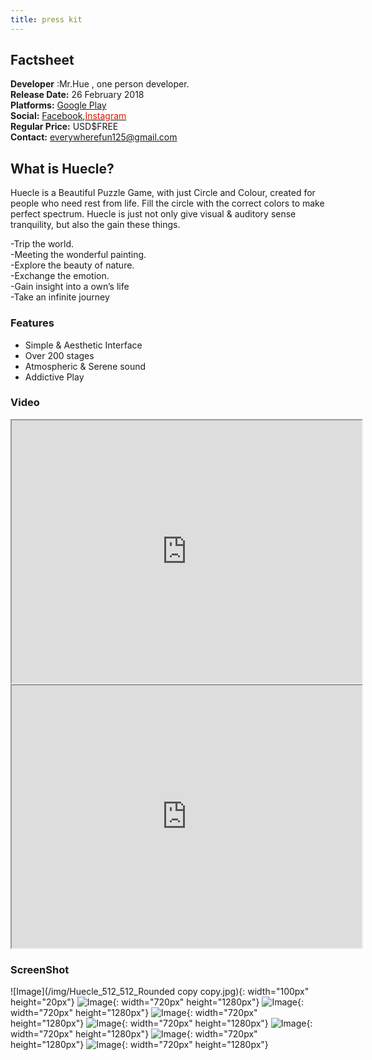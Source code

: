 ```yaml
---
title: press kit
---
```


## Factsheet
**Developer** :Mr.Hue , one person developer. <br />
**Release Date:** 26 February 2018 <br />
**Platforms:** <A href="https://play.google.com/store/apps/details?id=com.MrHue.Huecle">Google Play</A> <br />
**Social:** <A href="https://www.facebook.com/MrHue-596300167373488/">Facebook</A>,<A href="https://www.instagram.com/mr.hue_official/"><FONT color=#e31600>Instagram</FONT></A> <br />
**Regular Price:** USD$FREE <br />
**Contact:** everywherefun125@gmail.com

## What is Huecle?
Huecle is a Beautiful Puzzle Game, with just Circle and Colour, created for people who need rest from life.
Fill the circle with the correct colors to make perfect spectrum.
Huecle is just not only give visual & auditory sense tranquility, but also the gain these things.

-Trip the world. <br />
-Meeting the wonderful painting. <br />
-Explore the beauty of nature. <br />
-Exchange the emotion. <br />
-Gain insight into a own’s life <br />
-Take an infinite journey 


### Features
- Simple & Aesthetic Interface
- Over 200 stages
- Atmospheric & Serene sound
- Addictive Play


### Video
<iframe width="560" height="420" src="http://www.youtube.com/embed/oHg5SJYRHA0?color=white&theme=light"></iframe>

<iframe width="560" height="420" src="http://www.youtube.com/embed/XQgaWqZiGYQ?color=white&theme=light"></iframe>

### ScreenShot
![Image](/img/Huecle_512_512_Rounded copy copy.jpg){: width="100px" height="20px"}
![Image](/img/Sc_1.png){: width="720px" height="1280px"}
![Image](/img/Sc_2.png){: width="720px" height="1280px"}
![Image](/img/Sc_3.png){: width="720px" height="1280px"}
![Image](/img/Sc_4.png){: width="720px" height="1280px"}
![Image](/img/Sc_5.png){: width="720px" height="1280px"}
![Image](/img/Sc_6.png){: width="720px" height="1280px"}
![Image](/img/Sc_Last.png){: width="720px" height="1280px"}

